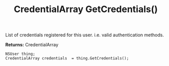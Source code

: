 ﻿---
uid: crmscript_ref_NSUser_GetCredentials
title: CredentialArray GetCredentials()
intellisense: NSUser.GetCredentials
keywords: NSUser, GetCredentials
so.topic: reference
---

List of credentials registered for this user. i.e. valid authentication methods.

**Returns:** CredentialArray


```crmscript
NSUser thing;
CredentialArray credentials  = thing.GetCredentials();
```


